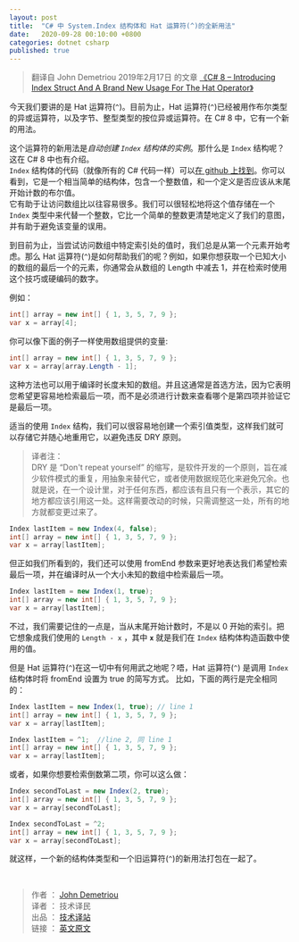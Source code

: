 ```yaml
---
layout: post
title:  "C# 中 System.Index 结构体和 Hat 运算符(^)的全新用法"
date:   2020-09-28 00:10:00 +0800
categories: dotnet csharp
published: true
---
```


> 翻译自 John Demetriou 2019年2月17日 的文章 [《C# 8 – Introducing Index Struct And A Brand New Usage For The Hat Operator》](http://www.devsanon.com/c/c-8-introducing-index-struct-and-a-brand-new-usage-for-the-hat-operator/)

今天我们要讲的是 Hat 运算符(`^`)。目前为止，Hat 运算符(`^`)已经被用作布尔类型的异或运算符，以及字节、整型类型的按位异或运算符。在 C# 8 中，它有一个新的用法。

这个运算符的新用法是*自动创建 `Index` 结构体的实例*。那什么是 `Index` 结构呢？这在 C# 8 中也有介绍。  
`Index` 结构体的代码（就像所有的 C# 代码一样）可以[在 github 上找到](https://github.com/dotnet/coreclr/blob/88eb93abba27e97d5997ad2d6c04b54aeaff5e8f/src/System.Private.CoreLib/shared/System/Index.cs)。你可以看到，它是一个相当简单的结构体，包含一个整数值，和一个定义是否应该从末尾开始计数的布尔值。  
它有助于让访问数组比以往容易很多。我们可以很轻松地将这个值存储在一个 `Index` 类型中来代替一个整数，它比一个简单的整数更清楚地定义了我们的意图，并有助于避免该变量的误用。

到目前为止，当尝试访问数组中特定索引处的值时，我们总是从第一个元素开始考虑。那么 Hat 运算符(`^`)是如何帮助我们的呢？例如，如果你想获取一个已知大小的数组的最后一个的元素，你通常会从数组的 Length 中减去 1，并在检索时使用这个技巧或硬编码的数字。

例如：

```csharp
int[] array = new int[] { 1, 3, 5, 7, 9 };
var x = array[4];
```

你可以像下面的例子一样使用数组提供的变量:

```csharp
int[] array = new int[] { 1, 3, 5, 7, 9 };
var x = array[array.Length - 1];
```

这种方法也可以用于编译时长度未知的数组。并且这通常是首选方法，因为它表明您希望更容易地检索最后一项，而不是必须进行计数来查看哪个是第四项并验证它是最后一项。

适当的使用 `Index` 结构，我们可以很容易地创建一个索引值类型，这样我们就可以存储它并随心地重用它，以避免违反 DRY 原则。

> 译者注：  
> DRY 是 “Don't repeat yourself” 的缩写，是软件开发的一个原则，旨在减少软件模式的重复，用抽象来替代它，或者使用数据规范化来避免冗余。也就是说，在一个设计里，对于任何东西，都应该有且只有一个表示，其它的地方都应该引用这一处。这样需要改动的时候，只需调整这一处，所有的地方就都变更过来了。

```csharp
Index lastItem = new Index(4, false);
int[] array = new int[] { 1, 3, 5, 7, 9 };
var x = array[lastItem];
```

但正如我们所看到的，我们还可以使用 fromEnd 参数来更好地表达我们希望检索最后一项，并在编译时从一个大小未知的数组中检索最后一项。

```csharp
Index lastItem = new Index(1, true);
int[] array = new int[] { 1, 3, 5, 7, 9 };
var x = array[lastItem];
```

不过，我们需要记住的一点是，当从末尾开始计数时，不是以 0 开始的索引。把它想象成我们使用的 `Length - x` ，其中 **`x`** 就是我们在 `Index` 结构体构造函数中使用的值。

但是 Hat 运算符(`^`)在这一切中有何用武之地呢？唔，Hat 运算符(`^`) 是调用 `Index` 结构体时将 fromEnd 设置为 true 的简写方式。
比如，下面的两行是完全相同的：

```csharp
Index lastItem = new Index(1, true); // line 1
int[] array = new int[] { 1, 3, 5, 7, 9 };
var x = array[lastItem];

Index lastItem = ^1;  //line 2, 同 line 1
int[] array = new int[] { 1, 3, 5, 7, 9 };
var x = array[lastItem];
```

或者，如果你想要检索倒数第二项，你可以这么做：

```csharp
Index secondToLast = new Index(2, true);
int[] array = new int[] { 1, 3, 5, 7, 9 };
var x = array[secondToLast];

Index secondToLast = ^2;
int[] array = new int[] { 1, 3, 5, 7, 9 };
var x = array[secondToLast];
```

就这样，一个新的结构体类型和一个旧运算符(`^`)的新用法打包在一起了。

<br />

> 作者 ： [John Demetriou](https://www.devsanon.com/whoami/)   
> 译者 ： 技术译民   
> 出品 ： [技术译站](https://ittranslator.cn/)   
> 链接 ： [英文原文](http://www.devsanon.com/c/c-8-introducing-index-struct-and-a-brand-new-usage-for-the-hat-operator/)

